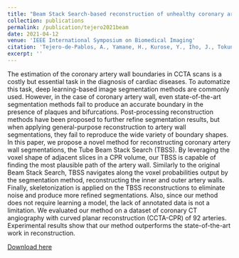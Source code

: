 ```yaml
---
title: "Beam Stack Search-based reconstruction of unhealthy coronary artery wall segmentations in CCTA-CPR scans"
collection: publications
permalink: /publication/tejero2021beam
date: 2021-04-12
venue: 'IEEE International Symposium on Biomedical Imaging'
citation: 'Tejero-de-Pablos, A., Yamane, H., Kurose, Y., Iho, J., Tokunaga, Y., Horie, M., M., Nishizawa, K., Hayashi, Y., Koyama, Y., & Harada, T. (2021, April). Beam Stack Search-Based Reconstruction Of Unhealthy Coronary Artery Wall Segmentations In CCTA-CPR Scans. In 2021 IEEE 18th International Symposium on Biomedical Imaging (ISBI) (pp. 86-90).'
excerpt: ''
---
```

The estimation of the coronary artery wall boundaries in CCTA scans is a costly but essential task in the diagnosis of cardiac diseases. To automatize this task, deep learning-based image segmentation methods are commonly used. However, in the case of coronary artery wall, even state-of-the-art segmentation methods fail to produce an accurate boundary in the presence of plaques and bifurcations. Post-processing reconstruction methods have been proposed to further refine segmentation results, but when applying general-purpose reconstruction to artery wall segmentations, they fail to reproduce the wide variety of boundary shapes. In this paper, we propose a novel method for reconstructing coronary artery wall segmentations, the Tube Beam Stack Search (TBSS). By leveraging the voxel shape of adjacent slices in a CPR volume, our TBSS is capable of finding the most plausible path of the artery wall. Similarly to the original Beam Stack Search, TBSS navigates along the voxel probabilities output by the segmentation method, reconstructing the inner and outer artery walls. Finally, skeletonization is applied on the TBSS reconstructions to eliminate noise and produce more refined segmentations. Also, since our method does not require learning a model, the lack of annotated data is not a limitation. We evaluated our method on a dataset of coronary CT angiography with curved planar reconstruction (CCTA-CPR) of 92 arteries. Experimental results show that our method outperforms the state-of-the-art work in reconstruction.

[Download here](https://arxiv.org/pdf/1812.01261.pdf)
